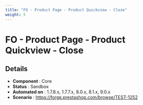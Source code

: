 ```yaml
---
title: "FO - Product Page - Product Quickview - Close"
weight: 5
---
```


# FO - Product Page - Product Quickview - Close
## Details
* **Component** : Core
* **Status** : Sandbox
* **Automated on** : 1.7.8.x, 1.7.7.x, 8.0.x, 8.1.x, 9.0.x
* **Scenario** : https://forge.prestashop.com/browse/TEST-1252

